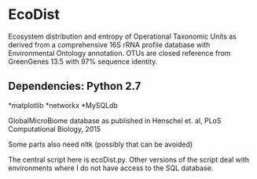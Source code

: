 # EcoDist
Ecosystem distribution and entropy of Operational Taxonomic Units as derived from a comprehensive 16S rRNA profile database with Environmental Ontology annotation. OTUs are closed reference from GreenGenes 13.5 with 97% sequence identity. 

## Dependencies: Python 2.7
*matplotlib
*networkx
*MySQLdb

GlobalMicroBiome database as published in Henschel et. al, PLoS Computational Biology, 2015


Some parts also need nltk (possibly that can be avoided)

The central script here is ecoDist.py. Other versions of the script deal with environments where I do not have access to the SQL database.
